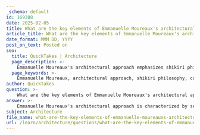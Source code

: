 ```yaml
---
_schema: default
id: 169388
date: 2025-02-05
title: What are the key elements of Emmanuelle Moureaux's architectural approach?
article_title: What are the key elements of Emmanuelle Moureaux's architectural approach?
date_format: MMM DD, YYYY
post_on_text: Posted on
seo:
  title: QuickTakes | Architecture
  page_description: >-
    Emmanuelle Moureaux's architectural approach emphasizes shikiri philosophy, vibrant colors, sustainability, connection to nature, layered spatial compositions, and emotional impact. Her innovative designs transform spaces into inviting, community-focused environments.
  page_keywords: >-
    Emmanuelle Moureaux, architectural approach, shikiri philosophy, color design, connection to nature, sustainability, layered spatial composition, emotional impact, community, innovative use of light
author: QuickTakes
question: >-
    What are the key elements of Emmanuelle Moureaux's architectural approach?
answer: >-
    Emmanuelle Moureaux's architectural approach is characterized by several key elements that reflect her innovative philosophy and design principles. Here are the main aspects of her work, particularly highlighted through her projects like the Sugamo Shinkin Bank:\n\n1. **Shikiri Philosophy**: Moureaux's design philosophy, known as "shikiri," emphasizes the use of color as a spatial element. This approach aims to evoke emotions and enhance the overall experience of a space. By integrating vibrant colors into her designs, she creates environments that are not only visually stimulating but also emotionally resonant.\n\n2. **Connection to Nature**: Moureaux places a strong emphasis on creating a connection to nature within urban settings. Her designs often incorporate natural elements and motifs, such as the open sky motif in the Sugamo Shinkin Bank, which enhances the sense of spaciousness and tranquility. This connection is further supported by the use of natural light and airflow, achieved through features like skylights and glass airwells.\n\n3. **Sustainability and Material Selection**: A commitment to sustainability is evident in Moureaux's choice of materials and design strategies. She focuses on energy efficiency and environmental harmony, ensuring that her buildings not only serve their functional purposes but also contribute positively to their surroundings.\n\n4. **Layered Spatial Composition**: Moureaux's designs often feature a layered spatial composition that creates depth and complexity within the space. This approach allows for a dynamic interaction between different areas of the building, enhancing the user experience.\n\n5. **Visual and Emotional Impact**: The emotional impact of her designs is a significant consideration. Moureaux aims to create refreshing experiences for visitors, encouraging well-being and a sense of calm. Elements like the dandelion puff motifs in the ceiling of the Sugamo Shinkin Bank symbolize wishes and dreams, further enhancing the emotional connection to the space.\n\n6. **Community and Tranquility**: Moureaux's work fosters a sense of community and tranquility. By designing spaces that invite interaction and promote social engagement, she redefines traditional environments, such as banks, into welcoming and enjoyable places.\n\n7. **Innovative Use of Light**: Natural light plays a crucial role in Moureaux's designs. She strategically incorporates skylights and large windows to flood interiors with light, creating a bright and uplifting atmosphere that enhances the overall experience of the space.\n\nIn summary, Emmanuelle Moureaux's architectural approach is marked by her innovative use of color, commitment to sustainability, connection to nature, and focus on emotional and visual impact. Her designs not only fulfill functional requirements but also create inviting and transformative environments that resonate with users.
subject: Architecture
file_name: what-are-the-key-elements-of-emmanuelle-moureauxs-architectural-approach.md
url: /learn/architecture/questions/what-are-the-key-elements-of-emmanuelle-moureauxs-architectural-approach
---
```


&nbsp;